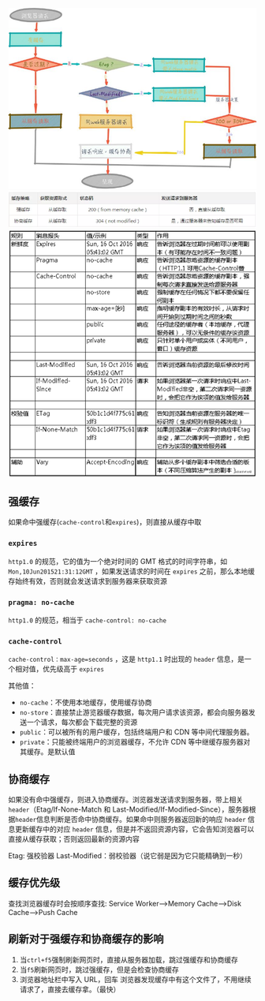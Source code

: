 ![](https://raw.githubusercontent.com/littleprincewdk/figure-bed/master/20210503161057.png)
![](https://raw.githubusercontent.com/littleprincewdk/figure-bed/master/20210503161158.png)
![](https://raw.githubusercontent.com/littleprincewdk/figure-bed/master/20210504134816.png)

## 强缓存

如果命中强缓存(`cache-control`和`expires`)，则直接从缓存中取

### `expires`

`http1.0` 的规范，它的值为一个绝对时间的 GMT 格式的时间字符串，如 `Mon,10Jun201521:31:12GMT` ，如果发送请求的时间在 `expires` 之前，那么本地缓存始终有效，否则就会发送请求到服务器来获取资源

### `pragma: no-cache`

`http1.0` 的规范，相当于 `cache-control: no-cache`

### `cache-control`

`cache-control：max-age=seconds` ，这是 `http1.1` 时出现的 `header` 信息，是一个相对值，优先级高于 `expires`

其他值：

- `no-cache`：不使用本地缓存，使用缓存协商
- `no-store`：直接禁止游览器缓存数据，每次用户请求该资源，都会向服务器发送一个请求，每次都会下载完整的资源
- `public`：可以被所有的用户缓存，包括终端用户和 CDN 等中间代理服务器。
- `private`：只能被终端用户的浏览器缓存，不允许 CDN 等中继缓存服务器对其缓存。是默认值

## 协商缓存

如果没有命中强缓存，则进入协商缓存。浏览器发送请求到服务器，带上相关`header`（Etag/If-None-Match 和 Last-Modified/If-Modified-Since），服务器根据`header`信息判断是否命中协商缓存。如果命中则服务器返回新的响应 `header` 信息更新缓存中的对应 `header` 信息，但是并不返回资源内容，它会告知浏览器可以直接从缓存获取；否则返回最新的资源内容

Etag: 强校验器
Last-Modified：弱校验器（说它弱是因为它只能精确到一秒）

## 缓存优先级

查找浏览器缓存时会按顺序查找: Service Worker-->Memory Cache-->Disk Cache-->Push Cache

## 刷新对于强缓存和协商缓存的影响

1. 当`ctrl+f5`强制刷新网页时，直接从服务器加载，跳过强缓存和协商缓存
2. 当`f5`刷新网页时，跳过强缓存，但是会检查协商缓存
3. 浏览器地址栏中写入 URL，回车 浏览器发现缓存中有这个文件了，不用继续请求了，直接去缓存拿。（最快）
